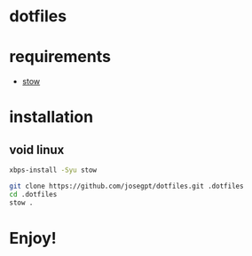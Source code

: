 # dotfiles

# requirements

- [stow](https://linux.die.net/man/8/stow)

# installation

## void linux
```sh
xbps-install -Syu stow
```

```sh
git clone https://github.com/josegpt/dotfiles.git .dotfiles
cd .dotfiles
stow .
```

# Enjoy!


